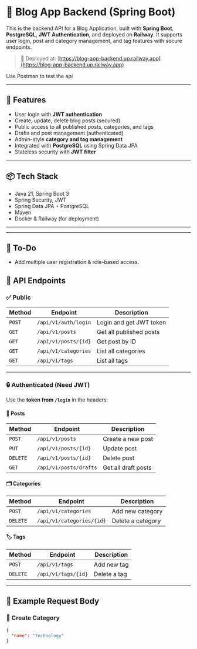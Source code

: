 # 📝 Blog App Backend (Spring Boot)

This is the backend API for a Blog Application, built with **Spring Boot**, **PostgreSQL**, **JWT Authentication**, and deployed on **Railway**. It supports user login, post and category management, and tag features with secure endpoints.

> 🔗 Deployed at: [https://blog-app-backend.up.railway.app](https://blog-app-backend.up.railway.app)
>
Use Postman to test the api

---

## 🚀 Features

- User login with **JWT authentication**
- Create, update, delete blog posts (secured)
- Public access to all published posts, categories, and tags
- Drafts and post management (authenticated)
- Admin-style **category and tag management**
- Integrated with **PostgreSQL** using Spring Data JPA
- Stateless security with **JWT filter**

---

## 📦 Tech Stack

- Java 21, Spring Boot 3
- Spring Security, JWT
- Spring Data JPA + PostgreSQL
- Maven
- Docker & Railway (for deployment)

---
---

## 📌 To-Do

- Add multiple user registration & role-based access.


## 📂 API Endpoints

### ✅ Public

| Method | Endpoint | Description |
|--------|----------|-------------|
| `POST` | `/api/v1/auth/login` | Login and get JWT token |
| `GET`  | `/api/v1/posts` | Get all published posts |
| `GET`  | `/api/v1/posts/{id}` | Get post by ID |
| `GET`  | `/api/v1/categories` | List all categories |
| `GET`  | `/api/v1/tags` | List all tags |

---

### 🔒 Authenticated (Need JWT)

Use the **token from `/login`** in the headers:

#### 📁 Posts

| Method | Endpoint | Description |
|--------|----------|-------------|
| `POST` | `/api/v1/posts` | Create a new post |
| `PUT`  | `/api/v1/posts/{id}` | Update post |
| `DELETE` | `/api/v1/posts/{id}` | Delete post |
| `GET`  | `/api/v1/posts/drafts` | Get all draft posts |

#### 🗂️ Categories

| Method | Endpoint | Description |
|--------|----------|-------------|
| `POST` | `/api/v1/categories` | Add new category |
| `DELETE` | `/api/v1/categories/{id}` | Delete a category |

#### 🏷️ Tags

| Method | Endpoint | Description |
|--------|----------|-------------|
| `POST` | `/api/v1/tags` | Add new tag |
| `DELETE` | `/api/v1/tags/{id}` | Delete a tag |

---

## 📌 Example Request Body

### 🔹 Create Category

```json
{
  "name": "Technology"
}
